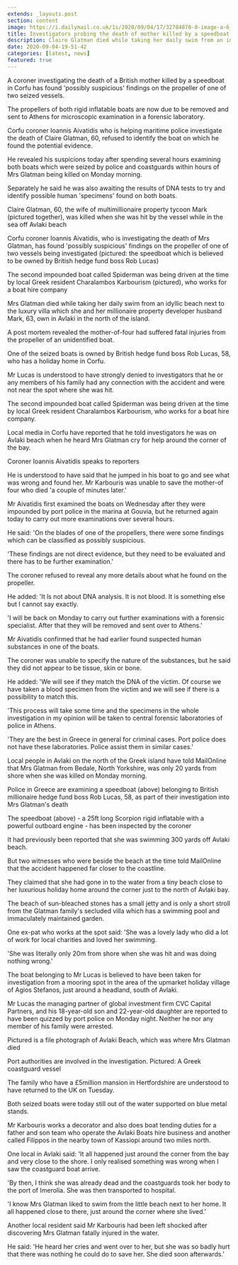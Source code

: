 ```yaml
---
extends: _layouts.post
section: content
image: https://i.dailymail.co.uk/1s/2020/09/04/17/32784870-0-image-a-6_1599237931056.jpg 
title: Investigators probing the death of mother killed by a speedboat in Corfu make significant finding 
description: Claire Glatman died while taking her daily swim from an idyllic beach next to the luxury villa which she and her millionaire property developer husband Mark, 63, own in Avlaki in the north of Corfu. 
date: 2020-09-04-19-51-42 
categories: [latest, news] 
featured: true 
--- 
```

A coroner investigating the death of a British mother killed by a speedboat in Corfu has found 'possibly suspicious' findings on the propeller of one of two seized vessels.

The propellers of both rigid inflatable boats are now due to be removed and sent to Athens for microscopic examination in a forensic laboratory.

Corfu coroner Ioannis Aivatidis who is helping maritime police investigate the death of Claire Glatman, 60, refused to identify the boat on which he found the potential evidence.

He revealed his suspicions today after spending several hours examining both boats which were seized by police and coastguards within hours of Mrs Glatman being killed on Monday morning.

Separately he said he was also awaiting the results of DNA tests to try and identify possible human 'specimens' found on both boats.

Claire Glatman, 60, the wife of multimillionaire property tycoon Mark (pictured together), was killed when she was hit by the vessel while in the sea off Avlaki beach

Corfu coroner Ioannis Aivatidis, who is investigating the death of Mrs Glatman, has found 'possibly suspicious' findings on the propeller of one of two vessels being investigated (pictured: the speedboat which is believed to be owned by British hedge fund boss Rob Lucas)

The second impounded boat called Spiderman was being driven at the time by local Greek resident Charalambos Karbourism (pictured), who works for a boat hire company

Mrs Glatman died while taking her daily swim from an idyllic beach next to the luxury villa which she and her millionaire property developer husband Mark, 63, own in Avlaki in the north of the island.

A post mortem revealed the mother-of-four had suffered fatal injuries from the propeller of an unidentified boat.

One of the seized boats is owned by British hedge fund boss Rob Lucas, 58, who has a holiday home in Corfu. 

Mr Lucas is understood to have strongly denied to investigators that he or any members of his family had any connection with the accident and were not near the spot where she was hit.

The second impounded boat called Spiderman was being driven at the time by local Greek resident Charalambos Karbourism, who works for a boat hire company.

Local media in Corfu have reported that he told investigators he was on Avlaki beach when he heard Mrs Glatman cry for help around the corner of the bay.

Coroner Ioannis Aivatidis speaks to reporters

He is understood to have said that he jumped in his boat to go and see what was wrong and found her. Mr Karbouris was unable to save the mother-of four who died 'a couple of minutes later.'

Mr Aivatidis first examined the boats on Wednesday after they were impounded by port police in the marina at Gouvia, but he returned again today to carry out more examinations over several hours.

He said: 'On the blades of one of the propellers, there were some findings which can be classified as possibly suspicious.

'These findings are not direct evidence, but they need to be evaluated and there has to be further examination.'

The coroner refused to reveal any more details about what he found on the propeller.

He added: 'It ls not about DNA analysis. It is not blood. It is something else but I cannot say exactly.

'I will be back on Monday to carry out further examinations with a forensic specialist. After that they will be removed and sent over to Athens.'

Mr Aivatidis confirmed that he had earlier found suspected human substances in one of the boats.

The coroner was unable to specify the nature of the substances, but he said they did not appear to be tissue, skin or bone.

He added: 'We will see if they match the DNA of the victim. Of course we have taken a blood specimen from the victim and we will see if there is a possibility to match this.

'This process will take some time and the specimens in the whole investigation in my opinion will be taken to central forensic laboratories of police in Athens.

'They are the best in Greece in general for criminal cases. Port police does not have these laboratories. Police assist them in similar cases.'

Local people in Avlaki on the north of the Greek island have told MailOnline that Mrs Glatman from Bedale, North Yorkshire, was only 20 yards from shore when she was killed on Monday morning.

Police in Greece are examining a speedboat (above) belonging to British millionaire hedge fund boss Rob Lucas, 58, as part of their investigation into Mrs Glatman's death 

The speedboat (above) - a 25ft long Scorpion rigid inflatable with a powerful outboard engine - has been inspected by the coroner

It had previously been reported that she was swimming 300 yards off Avlaki beach.

But two witnesses who were beside the beach at the time told MailOnline that the accident happened far closer to the coastline.

They claimed that she had gone in to the water from a tiny beach close to her luxurious holiday home around the corner just to the north of Avlaki bay.

The beach of sun-bleached stones has a small jetty and is only a short stroll from the Glatman family's secluded villa which has a swimming pool and immaculately maintained garden.

One ex-pat who works at the spot said: 'She was a lovely lady who did a lot of work for local charities and loved her swimming.

'She was literally only 20m from shore when she was hit and was doing nothing wrong.'

The boat belonging to Mr Lucas is believed to have been taken for investigation from a mooring spot in the area of the upmarket holiday village of Agios Stefanos, just around a headland, south of Avlaki.

Mr Lucas the managing partner of global investment firm CVC Capital Partners, and his 18-year-old son and 22-year-old daughter are reported to have been quizzed by port police on Monday night. Neither he nor any member of his family were arrested. 

Pictured is a file photograph of Avlaki Beach, which was where Mrs Glatman died 

Port authorities are involved in the investigation. Pictured: A Greek coastguard vessel

The family who have a £5million mansion in Hertfordshire are understood to have returned to the UK on Tuesday.

Both seized boats were today still out of the water supported on blue metal stands.

Mr Karbouris works a decorator and also does boat tending duties for a father and son team who operate the Avlaki Boats hire business and another called Filippos in the nearby town of Kassiopi around two miles north.

One local in Avlaki said: 'It all happened just around the corner from the bay and very close to the shore. I only realised something was wrong when I saw the coastguard boat arrive.

'By then, I think she was already dead and the coastguards took her body to the port of Imerolia. She was then transported to hospital.

'I know Mrs Glatman liked to swim from the little beach next to her home. It all happened close to there, just around the corner where she lived.'

Another local resident said Mr Karbouris had been left shocked after discovering Mrs Glatman fatally injured in the water.

He said: 'He heard her cries and went over to her, but she was so badly hurt that there was nothing he could do to save her. She died soon afterwards.'

